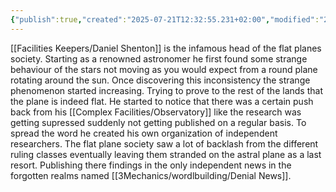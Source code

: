```yaml
---
{"publish":true,"created":"2025-07-21T12:32:55.231+02:00","modified":"2025-07-28T15:57:45.288+02:00","cssclasses":""}
---
```


[[Facilities Keepers/Daniel Shenton]] is the infamous head of the flat planes society. Starting as a renowned astronomer he first found some strange behaviour of the stars not moving as you would expect from a round plane rotating around the sun. Once discovering this inconsistency the strange phenomenon started increasing. Trying to prove to the rest of the lands that the plane is indeed flat. He started to notice that there was a certain push back from his [[Complex Facilities/Observatory]] like the research was getting supressed suddenly not getting published on a regular basis. To spread the word he created his own organization of independent researchers. The flat plane society saw a lot of backlash from the different ruling classes eventually leaving them stranded on the astral plane as a last resort. Publishing there findings in the only independent news in the forgotten realms named [[3Mechanics/wordlbuilding/Denial News]].
